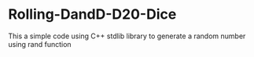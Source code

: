 # Rolling-DandD-D20-Dice
This a simple code using C++ stdlib library to generate a random number using rand function 
